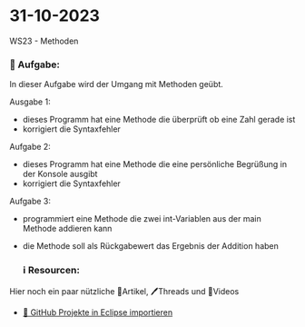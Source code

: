 # 31-10-2023
WS23 - Methoden

### 📝 Aufgabe:

In dieser Aufgabe wird der Umgang mit Methoden geübt.

Ausgabe 1:
- dieses Programm hat eine Methode die überprüft ob eine Zahl gerade ist
- korrigiert die Syntaxfehler

Aufgabe 2:
- dieses Programm hat eine Methode die eine persönliche Begrüßung in der Konsole ausgibt
- korrigiert die Syntaxfehler

Aufgabe 3: 
- programmiert eine Methode die zwei int-Variablen aus der main Methode addieren kann
- die Methode soll als Rückgabewert das Ergebnis der Addition haben



  ### ℹ️ Resourcen:
Hier noch ein paar nützliche 📃Artikel, 🖊️Threads und 🎥Videos

- [ 🎥 GitHub Projekte in Eclipse importieren](https://drive.google.com/file/d/1IpwHADmwViEGQ7Pf4BgybUYpz7WBoMe5/view?usp=sharing)
